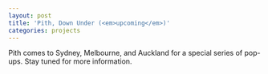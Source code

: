 ```yaml
---
layout: post
title: 'Pith, Down Under (<em>upcoming</em>)'
categories: projects
---
```


Pith comes to Sydney, Melbourne, and Auckland for a special series of pop-ups. Stay tuned for more information.
